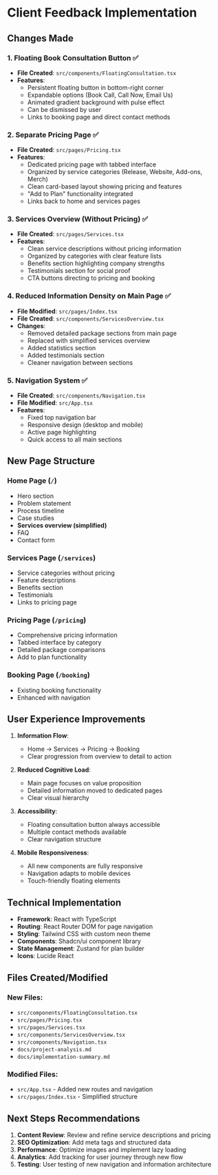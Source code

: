 # Client Feedback Implementation

## Changes Made

### 1. **Floating Book Consultation Button** ✅

- **File Created**: `src/components/FloatingConsultation.tsx`
- **Features**:
  - Persistent floating button in bottom-right corner
  - Expandable options (Book Call, Call Now, Email Us)
  - Animated gradient background with pulse effect
  - Can be dismissed by user
  - Links to booking page and direct contact methods

### 2. **Separate Pricing Page** ✅

- **File Created**: `src/pages/Pricing.tsx`
- **Features**:
  - Dedicated pricing page with tabbed interface
  - Organized by service categories (Release, Website, Add-ons, Merch)
  - Clean card-based layout showing pricing and features
  - "Add to Plan" functionality integrated
  - Links back to home and services pages

### 3. **Services Overview (Without Pricing)** ✅

- **File Created**: `src/pages/Services.tsx`
- **Features**:
  - Clean service descriptions without pricing information
  - Organized by categories with clear feature lists
  - Benefits section highlighting company strengths
  - Testimonials section for social proof
  - CTA buttons directing to pricing and booking

### 4. **Reduced Information Density on Main Page** ✅

- **File Modified**: `src/pages/Index.tsx`
- **File Created**: `src/components/ServicesOverview.tsx`
- **Changes**:
  - Removed detailed package sections from main page
  - Replaced with simplified services overview
  - Added statistics section
  - Added testimonials section
  - Cleaner navigation between sections

### 5. **Navigation System** ✅

- **File Created**: `src/components/Navigation.tsx`
- **File Modified**: `src/App.tsx`
- **Features**:
  - Fixed top navigation bar
  - Responsive design (desktop and mobile)
  - Active page highlighting
  - Quick access to all main sections

## New Page Structure

### Home Page (`/`)

- Hero section
- Problem statement
- Process timeline
- Case studies
- **Services overview (simplified)**
- FAQ
- Contact form

### Services Page (`/services`)

- Service categories without pricing
- Feature descriptions
- Benefits section
- Testimonials
- Links to pricing page

### Pricing Page (`/pricing`)

- Comprehensive pricing information
- Tabbed interface by category
- Detailed package comparisons
- Add to plan functionality

### Booking Page (`/booking`)

- Existing booking functionality
- Enhanced with navigation

## User Experience Improvements

1. **Information Flow**:

   - Home → Services → Pricing → Booking
   - Clear progression from overview to detail to action

2. **Reduced Cognitive Load**:

   - Main page focuses on value proposition
   - Detailed information moved to dedicated pages
   - Clear visual hierarchy

3. **Accessibility**:

   - Floating consultation button always accessible
   - Multiple contact methods available
   - Clear navigation structure

4. **Mobile Responsiveness**:
   - All new components are fully responsive
   - Navigation adapts to mobile devices
   - Touch-friendly floating elements

## Technical Implementation

- **Framework**: React with TypeScript
- **Routing**: React Router DOM for page navigation
- **Styling**: Tailwind CSS with custom neon theme
- **Components**: Shadcn/ui component library
- **State Management**: Zustand for plan builder
- **Icons**: Lucide React

## Files Created/Modified

### New Files:

- `src/components/FloatingConsultation.tsx`
- `src/pages/Pricing.tsx`
- `src/pages/Services.tsx`
- `src/components/ServicesOverview.tsx`
- `src/components/Navigation.tsx`
- `docs/project-analysis.md`
- `docs/implementation-summary.md`

### Modified Files:

- `src/App.tsx` - Added new routes and navigation
- `src/pages/Index.tsx` - Simplified structure

## Next Steps Recommendations

1. **Content Review**: Review and refine service descriptions and pricing
2. **SEO Optimization**: Add meta tags and structured data
3. **Performance**: Optimize images and implement lazy loading
4. **Analytics**: Add tracking for user journey through new flow
5. **Testing**: User testing of new navigation and information architecture
